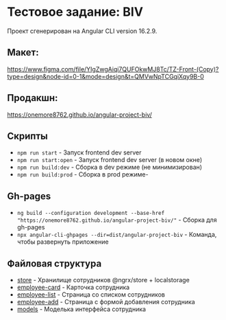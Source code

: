 # Тестовое задание: BIV
Проект сгенерирован на Angular CLI version 16.2.9.
## Макет:
https://www.figma.com/file/YIgZwgAiqi7QUFOkwMJ8Tc/TZ-Front-(Copy)?type=design&node-id=0-1&mode=design&t=QMVwNpTCGqiXqy9B-0

## Продакшн:
https://onemore8762.github.io/angular-project-biv/

## Скрипты

- `npm run start` - Запуск frontend dev server
- `npm run start:open` - Запуск frontend dev server (в новом окне)
- `npm run build:dev` - Сборка в dev режиме (не минимизирован)
- `npm run build:prod` - Сборка в prod режиме-

## Gh-pages
- `ng build --configuration development --base-href "https://onemore8762.github.io/angular-project-biv/"` - Сборка для gh-pages
- `npx angular-cli-ghpages --dir=dist/angular-project-biv` - Команда, чтобы развернуть приложение

## Файловая структура
- [store](/src/app/store) - Хранилище сотрудников @ngrx/store + localstorage
- [employee-card](/src/app/store) - Карточка сотрудника
- [employee-list](/src/app/employees-list) - Страница со списком сотрудников
- [employee-add](/src/app/employee-add) - Страница с формой добавления сотрудника
- [models](/src/app/models) - Моделька интерфейса сотрудника
